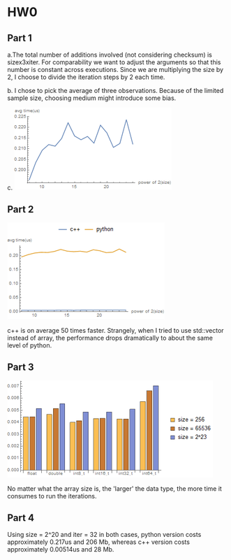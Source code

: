 ﻿# HW0

## Part 1
a.The total number of additions involved (not considering checksum) is sizex3xiter. For comparability we want to adjust the arguments so that this number is constant across executions. Since we are multiplying the size by 2, I choose to divide the iteration steps by 2 each time.

b. I chose to pick the average of three observations. Because of the limited sample size, choosing medium might introduce some bias.

c.
![Plot of time consumption](https://github.com/QwertyQwh/389HW0/blob/master/Plot.png?raw=true)


## Part 2

![enter image description here](https://github.com/QwertyQwh/389HW0/blob/master/plotpc.png?raw=true)

c++ is on average 50 times faster. Strangely, when I tried to use std::vector instead of array, the performance drops dramatically to about the same level of python. 

## Part 3
![enter image description here](https://github.com/QwertyQwh/389HW0/blob/master/comparedata_t.png?raw=true)

No matter what the array size is, the 'larger' the data type, the more time it consumes to run the iterations.

## Part 4
Using size = 2^20 and iter = 32 in both cases, python version costs approximately 0.217us and 206 Mb, whereas c++ version costs approximately 0.00514us and 28 Mb.
